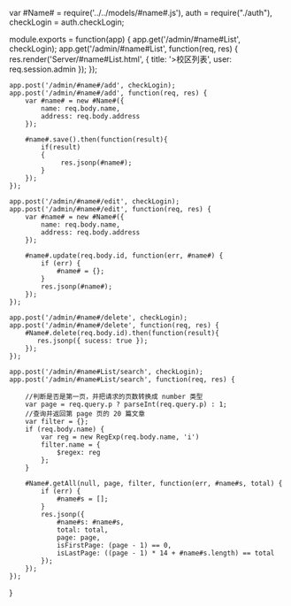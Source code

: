 var #Name# = require('../../models/#name#.js'),
    auth = require("./auth"),
    checkLogin = auth.checkLogin;

module.exports = function(app) {
    app.get('/admin/#name#List', checkLogin);
    app.get('/admin/#name#List', function(req, res) {
        res.render('Server/#name#List.html', {
            title: '>校区列表',
            user: req.session.admin
        });
    });

    app.post('/admin/#name#/add', checkLogin);
    app.post('/admin/#name#/add', function(req, res) {
        var #name# = new #Name#({
            name: req.body.name,
            address: req.body.address
        });

        #name#.save().then(function(result){
            if(result)
            {
                 res.jsonp(#name#);
            }
        });
    });

    app.post('/admin/#name#/edit', checkLogin);
    app.post('/admin/#name#/edit', function(req, res) {
        var #name# = new #Name#({
            name: req.body.name,
            address: req.body.address
        });

        #name#.update(req.body.id, function(err, #name#) {
            if (err) {
                #name# = {};
            }
            res.jsonp(#name#);
        });
    });

    app.post('/admin/#name#/delete', checkLogin);
    app.post('/admin/#name#/delete', function(req, res) {
        #Name#.delete(req.body.id).then(function(result){
           res.jsonp({ sucess: true });
        });
    });

    app.post('/admin/#name#List/search', checkLogin);
    app.post('/admin/#name#List/search', function(req, res) {

        //判断是否是第一页，并把请求的页数转换成 number 类型
        var page = req.query.p ? parseInt(req.query.p) : 1;
        //查询并返回第 page 页的 20 篇文章
        var filter = {};
        if (req.body.name) {
            var reg = new RegExp(req.body.name, 'i')
            filter.name = {
                $regex: reg
            };
        }

        #Name#.getAll(null, page, filter, function(err, #name#s, total) {
            if (err) {
                #name#s = [];
            }
            res.jsonp({
                #name#s: #name#s,
                total: total,
                page: page,
                isFirstPage: (page - 1) == 0,
                isLastPage: ((page - 1) * 14 + #name#s.length) == total
            });
        });
    });
}